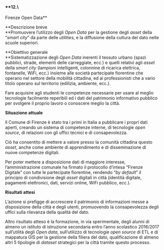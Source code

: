 #### **12.\
 Firenze Open Data**

**Descrizione breve\
**Promuovere l’utilizzo degli *Open* *Data* per la gestione degli
*asset* della “*smart city*” da parte delle *utilities*, e la diffusione
della cultura del dato nelle scuole superiori.

**Obiettivo generale\
**Sistematizzazione degli *Open Data* inerenti il tessuto urbano (spazi
pubblici, strade, elementi delle carreggiate, ecc.) e quelli relativi
agli *asset* della *smart city* (lampioni intelligenti, colonnine di
ricarica elettrica, fontanelle, WiFi, ecc.) insieme alle società
partecipate fiorentine che operano nel settore della mobilità cittadina,
ed ai professionisti che a vario titolo operano sul territorio
(edilizia, ambiente, ecc.).

Fare acquisire agli studenti le competenze necessarie per usare al
meglio tecnologie facilmente reperibili ed i dati del patrimonio
informativo pubblico per svolgere il proprio lavoro o conoscere meglio
la città.

**Situazione attuale**

Il Comune di Firenze è stato tra i primi in Italia a pubblicare i propri
dati aperti, creando un sistema di competenze interne, di tecnologie
*open source*, di relazioni con gli uffici tecnici e di consapevolezza.

Ciò ha consentito di mettere a valore presso la comunità cittadina
questo *asset*, anche come ambiente di apprendimento e di disseminazione
di nuove competenze digitali.

Per poter mettere a disposizione dati di maggiore interesse,
l’amministrazione comunale ha firmato il protocollo d’intesa “Firenze
Digitale” con tutte le partecipate fiorentine, rendendo “*by default*”
il principio di condivisione degli *asset* digitali in città (identità
digitale, pagamenti elettronici, dati, servizi online, WiFi pubblico,
ecc.).

**Risultati attesi**

L’azione si prefigge di accrescere il patrimonio di informazioni messe a
disposizione della città e degli utenti, promuovendo la consapevolezza
degli uffici sulla rilevanza della qualità del dato.

Altro risultato atteso è la formazione, in via sperimentale, degli
alunni di almeno un istituto di istruzione secondaria entro l’anno
scolastico 2016/2017 sull’utilità degli *Open data*, sull’utilizzo di
tecnologie *open source* di ETL e di mappatura GIS per la gestione della
filiera del dato, qualificazione di almeno altri 5 tipologie di
*dataset* strategici per la città tramite questo processo.

